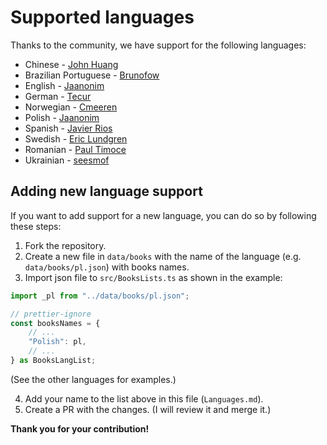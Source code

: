 # Supported languages

Thanks to the community, we have support for the following languages:

-   Chinese - [John Huang](https://github.com/junwhuan)
-   Brazilian Portuguese - [Brunofow](https://github.com/brunofow)
-   English - [Jaanonim](https://github.com/jaanonim)
-   German - [Tecur](https://github.com/Tecur)
-   Norwegian - [Cmeeren](https://github.com/cmeeren)
-   Polish - [Jaanonim](https://github.com/jaanonim)
-   Spanish - [Javier Rios](https://github.com/JavierRiosN)
-   Swedish - [Eric Lundgren](https://github.com/TheFringe)
-   Romanian - [Paul Timoce](https://github.com/paultimoce)
-   Ukrainian - [seesmof](https://github.com/seesmof)

## Adding new language support

If you want to add support for a new language, you can do so by following these steps:

1. Fork the repository.
2. Create a new file in `data/books` with the name of the language (e.g. `data/books/pl.json`) with books names.
3. Import json file to `src/BooksLists.ts` as shown in the example:

```ts
import _pl from "../data/books/pl.json";
```

```ts
// prettier-ignore
const booksNames = {
	// ...
	"Polish": pl,
	// ...
} as BooksLangList;
```

(See the other languages for examples.)

4. Add your name to the list above in this file (`Languages.md`).
5. Create a PR with the changes. (I will review it and merge it.)

**Thank you for your contribution!**